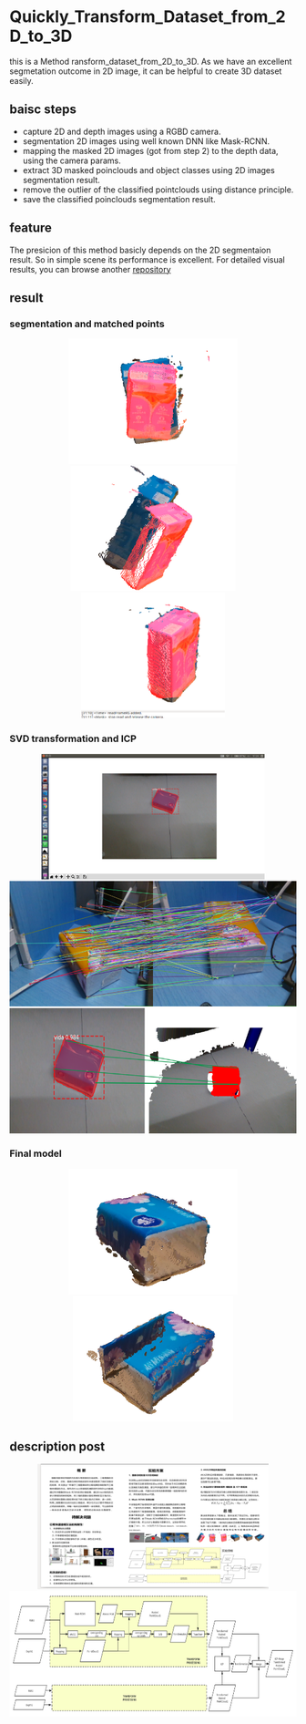 # Quickly_Transform_Dataset_from_2D_to_3D
this is a Method ransform_dataset_from_2D_to_3D. As we have an excellent segmetation outcome in 2D image, it can be helpful to create 3D dataset easily. 

## baisc steps
* capture 2D and depth images using a RGBD camera.
* segmentation 2D images using well known DNN like Mask-RCNN.
* mapping the masked 2D images (got from step 2) to the depth data, using the camera params.
* extract 3D masked poinclouds and object classes using 2D images segmentation result.
* remove the outlier of the classified pointclouds using distance principle.
* save the classified poinclouds segmentation result.

## feature 
The presicion of this method basicly depends on the 2D segmentaion result. So in simple scene its performance is excellent.
For detailed visual results, you can browse another [repository](https://github.com/wangzivector/object_detection-Qt-PCL-ROS-GUI)

## result

### segmentation and matched points

<div align="center"> <img src="./PNG/8.png" height="220" /><img src="./PNG/9.png" height="220" /><img src="./PNG/10.png" height="220" /></div>

### SVD transformation and ICP 

<div align="center"> <img src="./PNG/1.png" height="220" /><img src="./PNG/13.png" height="220" /><img src="./PNG/14.png" height="220" /></div>

### Final model

<div align="center"><img src="./PNG/2.png" height="220" /><img src="./PNG/3.png" height="220" /></div>

## description post

<div align="center"><img src="./PNG/17.png" height="220" /></div>
<div align="center"><img src="./PNG/11.png" height="220" /></div>


